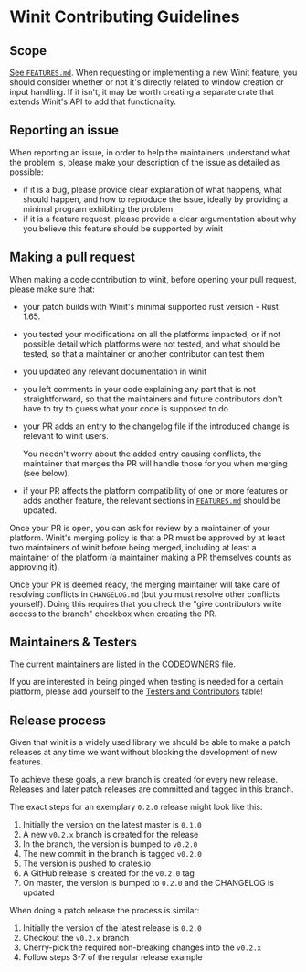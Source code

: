 # Winit Contributing Guidelines

## Scope
[See `FEATURES.md`](./FEATURES.md). When requesting or implementing a new Winit feature, you should
consider whether or not it's directly related to window creation or input handling. If it isn't, it
may be worth creating a separate crate that extends Winit's API to add that functionality.


## Reporting an issue

When reporting an issue, in order to help the maintainers understand what the problem is, please make
your description of the issue as detailed as possible:

- if it is a bug, please provide clear explanation of what happens, what should happen, and how to
  reproduce the issue, ideally by providing a minimal program exhibiting the problem
- if it is a feature request, please provide a clear argumentation about why you believe this feature
  should be supported by winit

## Making a pull request

When making a code contribution to winit, before opening your pull request, please make sure that:

- your patch builds with Winit's minimal supported rust version - Rust 1.65.
- you tested your modifications on all the platforms impacted, or if not possible detail which platforms
  were not tested, and what should be tested, so that a maintainer or another contributor can test them
- you updated any relevant documentation in winit
- you left comments in your code explaining any part that is not straightforward, so that the
  maintainers and future contributors don't have to try to guess what your code is supposed to do
- your PR adds an entry to the changelog file if the introduced change is relevant to winit users.

  You needn't worry about the added entry causing conflicts, the maintainer that merges the PR will
  handle those for you when merging (see below).
- if your PR affects the platform compatibility of one or more features or adds another feature, the
  relevant sections in [`FEATURES.md`](https://github.com/rust-windowing/winit/blob/master/FEATURES.md#features)
  should be updated.

Once your PR is open, you can ask for review by a maintainer of your platform. Winit's merging policy
is that a PR must be approved by at least two maintainers of winit before being merged, including
at least a maintainer of the platform (a maintainer making a PR themselves counts as approving it).

Once your PR is deemed ready, the merging maintainer will take care of resolving conflicts in
`CHANGELOG.md` (but you must resolve other conflicts yourself). Doing this requires that you check the
"give contributors write access to the branch" checkbox when creating the PR.

## Maintainers & Testers

The current maintainers are listed in the [CODEOWNERS](.github/CODEOWNERS) file.

If you are interested in being pinged when testing is needed for a certain platform, please add yourself to the [Testers and Contributors](https://github.com/rust-windowing/winit/wiki/Testers-and-Contributors) table!

## Release process

Given that winit is a widely used library we should be able to make a patch
releases at any time we want without blocking the development of new features.

To achieve these goals, a new branch is created for every new release. Releases
and later patch releases are committed and tagged in this branch.

The exact steps for an exemplary `0.2.0` release might look like this:
  1. Initially the version on the latest master is `0.1.0`
  2. A new `v0.2.x` branch is created for the release
  3. In the branch, the version is bumped to `v0.2.0`
  4. The new commit in the branch is tagged `v0.2.0`
  5. The version is pushed to crates.io
  6. A GitHub release is created for the `v0.2.0` tag
  7. On master, the version is bumped to `0.2.0` and the CHANGELOG is updated
  
When doing a patch release the process is similar:
  1. Initially the version of the latest release is `0.2.0`
  2. Checkout the `v0.2.x` branch
  3. Cherry-pick the required non-breaking changes into the `v0.2.x`
  4. Follow steps 3-7 of the regular release example

